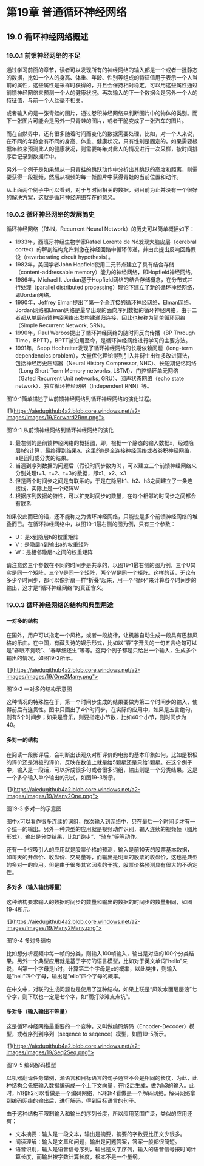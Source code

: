 <!--Copyright © Microsoft Corporation. All rights reserved.
  适用于[License](https://github.com/Microsoft/ai-edu/blob/master/LICENSE.md)版权许可-->

# 第19章 普通循环神经网络

## 19.0 循环神经网络概述

### 19.0.1 前馈神经网络的不足

通过学习前面的章节，读者可以发现所有的神经网络的输入都是一个或者一批静态的数据，比如一个人的身高、体重、年龄、性别等组成的特征值用于表示一个人当前的属性，这些属性是采样时获得的，并且会保持相对稳定，可以用这些属性通过前馈神经网络来预测一个人的健康状况。再次输入的下一个数据会是另外一个人的特征值，与前一个人丝毫不相关。

或者输入的是一张青蛙的图片，通过卷积神经网络来判断图片中的物体的类别。而下一张图片可能会是另外一只青蛙的图片，或者干脆变成了一张汽车的图片。

而在自然界中，还有很多随着时间而变化的数据需要处理，比如，对一个人来说，在不同的年龄会有不同的身高、体重、健康状况，只有性别是固定的。如果需要根据年龄来预测此人的健康状况，则需要每年对此人的情况进行一次采样，按时间排序后记录到数据库中。

另外一个例子是如果想从一只青蛙的跳跃动作中分析出其跳跃的高度和距离，则需要获得一段视频，然后从视频的每一帧图片中获得青蛙的当前位置和动作。

从上面两个例子中可以看到，对于与时间相关的数据，到目前为止并没有一个很好的解决方案，这就是循环神经网络存在的意义。

### 19.0.2 循环神经网络的发展简史

循环神经网络（RNN，Recurrent Neural Network）的历史可以简单概括如下：

- 1933年，西班牙神经生物学家Rafael Lorente de Nó发现大脑皮层（cerebral cortex）的解剖结构允许刺激在神经回路中循环传递，并由此提出反响回路假设（reverberating circuit hypothesis）。
- 1982年，美国学者John Hopfield使用二元节点建立了具有结合存储（content-addressable memory）能力的神经网络，即Hopfield神经网络。
- 1986年，Michael I. Jordan基于Hopfield网络的结合存储概念，在分布式并行处理（parallel distributed processing）理论下建立了新的循环神经网络，即Jordan网络。
- 1990年，Jeffrey Elman提出了第一个全连接的循环神经网络，Elman网络。Jordan网络和Elman网络是最早出现的面向序列数据的循环神经网络，由于二者都从单层前馈神经网络出发构建递归连接，因此也被称为简单循环网络（Simple Recurrent Network, SRN）。
- 1990年，Paul Werbos提出了循环神经网络的随时间反向传播（BP Through Time，BPTT），BPTT被沿用至今，是循环神经网络进行学习的主要方法。
- 1991年，Sepp Hochreiter发现了循环神经网络的长期依赖问题（long-term dependencies problem），大量优化理论得到引入并衍生出许多改进算法，包括神经历史压缩器（Neural History Compressor, NHC）、长短期记忆网络（Long Short-Term Memory networks, LSTM）、门控循环单元网络（Gated Recurrent Unit networks, GRU）、回声状态网络（echo state network）、独立循环神经网络（Independent RNN）等。

图19-1简单描述了从前馈神经网络到循环神经网络的演化过程。

![](https://aiedugithub4a2.blob.core.windows.net/a2-images/Images/19/Forward2Rnn.png">

图19-1 从前馈神经网络到循环神经网络的演化

1. 最左侧的是前馈神经网络的概括图，即，根据一个静态的输入数据x，经过隐层h的计算，最终得到结果a。这里的h是全连接神经网络或者卷积神经网络，a是回归或分类的结果。
2. 当遇到序列数据的问题后（假设时间步数为3），可以建立三个前馈神经网络来分别处理t=1、t=2、t=3的数据，即x1、x2、x3
3. 但是两个时间步之间是有联系的，于是在隐层h1、h2、h3之间建立了一条连接线，实际上是一个矩阵W
4. 根据序列数据的特性，可以扩充时间步的数量，在每个相邻的时间步之间都会有联系

如果仅此而已的话，还不能称之为循环神经网络，只能说是多个前馈神经网络的堆叠而已。在循环神经网络中，以图19-1最右侧的图为例，只有三个参数：

- U：是x到隐层h的权重矩阵
- V：是隐层h到输出a的权重矩阵
- W：是相邻隐层h之间的权重矩阵

请注意这三个参数在不同的时间步是共享的，以图19-1最右侧的图为例，三个U其实是同一个矩阵，三个V是同一个矩阵，两个W是同一个矩阵。这样的话，无论有多少个时间步，都可以像折扇一样“折叠”起来，用一个“循环”来计算各个时间步的输出，这才是“循环神经网络”的真正含义。

### 19.0.3 循环神经网络的结构和典型用途

#### 一对多的结构

在国外，用户可以指定一个风格，或者一段旋律，让机器自动生成一段具有巴赫风格的乐曲。在中国，有藏头诗的娱乐形式，比如以“春”字开头的一句五言绝句可以是“春眠不觉晓”、“春草细还生”等等。这两个例子都是只给出一个输入，生成多个输出的情况，如图19-2所示。

![](https://aiedugithub4a2.blob.core.windows.net/a2-images/Images/19/One2Many.png">

图19-2 一对多的结构示意图

这种情况的特殊性在于，第一个时间步生成的结果要做为第二个时间步的输入，使得前后有连贯性。图中只画出了4个时间步，在实际的应用中，如果是五言绝句，则有5个时间步；如果是音乐，则要指定小节数，比如40个小节，则时间步为40。

#### 多对一的结构

在阅读一段影评后，会判断出该观众对所评价的电影的基本印象如何，比如是积极的评价还是消极的评价，反映在数值上就是给5颗星还是只给1颗星。在这个例子中，输入是一段话，可以拆成很多句或者很多词组，输出则是一个分类结果。这是一个多个输入单个输出的形式，如图19-3所示。

![](https://aiedugithub4a2.blob.core.windows.net/a2-images/Images/19/Many2One.png">

图19-3 多对一的示意图

图中x可以看作很多连续的词组，依次输入到网络中，只在最后一个时间步才有一个统一的输出。另外一种典型的应用就是视频动作识别，输入连续的视频帧（图片形式），输出是分类结果，比如“跑步”、“骑车”等等动作。

还有一个很吸引人的应用就是股票价格的预测，输入是前10天的股票基本数据，如每天的开盘价、收盘价、交易量等，而输出是明天的股票的收盘价，这也是典型的多对一的应用。但是由于很多其它因素的干扰，股票价格预测具有很大的不确定性。

#### 多对多（输入输出等量）

这种结构要求输入的数据时间步的数量和输出的数据的时间步的数量相同，如图19-4所示。

![](https://aiedugithub4a2.blob.core.windows.net/a2-images/Images/19/Many2Many.png">

图19-4 多对多结构

比如想分析视频中每一帧的分类，则输入100帧输入，输出是对应的100个分类结果。另外一个典型应用就是基于字符的语言模型，比如对于英文单词“hello”来说，当第一个字母是h时，计算第二个字母是e的概率，以此类推，则输入是“hell”四个字母，输出是“ello”四个字母的概率。

在中文中，对联的生成问题也是使用了这种结构，如果上联是“风吹水面层层浪”七个字，则下联也一定是七个字，如“雨打沙滩点点坑”。

#### 多对多（输入输出不等量）

这是循环神经网络最重要的一个变种，又叫做编码解码（Encoder-Decoder）模型，或者序列到序列（seqence to seqence）模型，如图19-5所示。

![](https://aiedugithub4a2.blob.core.windows.net/a2-images/Images/19/Seq2Seq.png">

图19-5 编码解码模型

以机器翻译任务举例，源语言和目标语言的句子通常不会是相同的长度，为此，此种结构会先把输入数据编码成一个上下文向量，在h2后生成，做为h3的输入。此时，h1和h2可以看做是一个编码网络，h3和h4看做是一个解码网络。解码网络拿到编码网络的输出后，进行解码，得到目标语言的句子。

由于这种结构不限制输入和输出的序列长度，所以应用范围广泛，类似的应用还有：

- 文本摘要：输入是一段文本，输出是摘要，摘要的字数要比正文少很多。
- 阅读理解：输入是文章和问题，输出是问题答案，答案一般都很简短。
- 语音识别，输入是语音信号序列，输出是文字序列，输入的语音信号按时间计算长度，而输出按字数计算长度，根本不是一个量纲。
